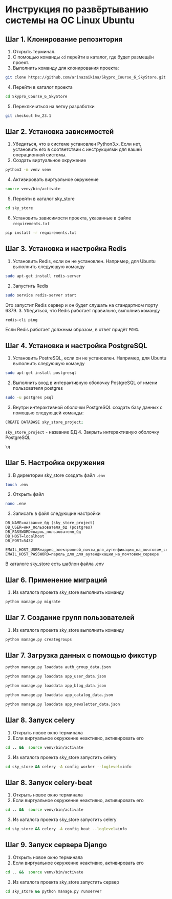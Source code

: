 # Инструкция по развёртыванию системы на ОС Linux Ubuntu

## Шаг 1. Клонирование репозитория
1. Открыть терминал.
2. С помощью команды `cd` перейти в каталог, где будет размещён проект.
3. Выполнить команду для клонирования проекта:
```bash
git clone https://github.com/arinazaikina/Skypro_Course_6_SkyStore.git
```
4. Перейти в каталог проекта
```bash
cd Skypro_Course_6_SkyStore
```
5. Переключиться на ветку разработки
```bash
git checkout hw_23.1
```

## Шаг 2. Установка зависимостей
1. Убедиться, что в системе установлен Python3.x. 
Если нет, установить его в соответствии с инструкциями для вашей операционной системы.
2. Создать виртуальное окружение
```bash
python3 -m venv venv
```
4. Активировать виртуальное окружение
```bash
source venv/bin/activate
```
5. Перейти в каталог sky_store
```bash
cd sky_store
```
6. Установить зависимости проекта, указанные в файле `requirements.txt`
```bash
pip install -r requirements.txt
```

## Шаг 3. Установка и настройка Redis
1. Установить Redis, если он не установлен.
Например, для Ubuntu выполнить следующую команду
```bash
sudo apt-get install redis-server
```
2. Запустить Redis
```bash
sudo service redis-server start
```
Это запустит Redis сервер и он будет слушать на стандартном порту 6379.
3. Убедиться, что Redis работает правильно, выполнив команду
```bash
redis-cli ping
```
Если Redis работает должным образом, в ответ придёт `PONG`.

## Шаг 4. Установка и настройка PostgreSQL
1. Установить PostreSQL, если он не установлен.
Например, для Ubuntu выполнить следующую команду
```bash
sudo apt-get install postgresql
```
2. Выполнить вход в интерактивную оболочку PostgreSQL от имени пользователя postgres
```bash
sudo -u postgres psql
```
3. Внутри интерактивной оболочки PostgreSQL создать базу данных 
с помощью следующей команды:
```bash
CREATE DATABASE sky_store_project;
```
`sky_store_project` - название БД
4. Закрыть интерактивную оболочку PostgreSQL
```bash
\q
```

## Шаг 5. Настройка окружения
1. В директории sky_store создать файл `.env`
```bash
touch .env
```
2. Открыть файл
```bash
nano .env
```
3. Записать в файл следующие настройки
```
DB_NAME=название_бд (sky_store_project)
DB_USER=имя_пользователя_бд (postgres)
DB_PASSWORD=пароь_пользователя_бд
DB_HOST=localhost
DB_PORT=5432

EMAIL_HOST_USER=адрес_электронной_почты_для_аутенфикации_на_почтовом_сервере
EMAIL_HOST_PASSWORD=пароль_для_для_аутенфикации_на_почтовом_сервере
```
В каталоге sky_store есть шаблон файла .env

## Шаг 6. Применение миграций
1. Из каталога проекта sky_store выполнить команду
```bash
python manage.py migrate
```

## Шаг 7. Создание групп пользователей
1. Из каталога проекта sky_store выполнить команду
```bash
python manage.py creategroups
```

## Шаг 7. Загрузка данных с помощью фикстур
```bash
python manage.py loaddata auth_group_data.json
```
```bash
python manage.py loaddata app_user_data.json
```
```bash
python manage.py loaddata app_blog_data.json
```
```bash
python manage.py loaddata app_catalog_data.json
```
```bash
python manage.py loaddata app_newsletter_data.json
```

## Шаг 8. Запуск celery
1. Открыть новое окно терминала
2. Если виртуальное окружение неактивно, активировать его
```bash
cd .. &&  source venv/bin/activate
```
3. Из каталога проекта sky_store запустить celery
```bash
cd sky_store && celery -A config worker --loglevel=info
```

## Шаг 8. Запуск celery-beat
1. Открыть новое окно терминала
2. Если виртуальное окружение неактивно, активировать его
```bash
cd .. &&  source venv/bin/activate
```
3. Из каталога проекта sky_store запустить celery
```bash
cd sky_store && celery -A config beat --loglevel=info
```

## Шаг 9. Запуск сервера Django
1. Открыть новое окно терминала
2. Если виртуальное окружение неактивно, активировать его
```bash
cd .. &&  source venv/bin/activate
```
3. Из каталога проекта sky_store запустить сервер
```bash
cd sky_store && python manage.py runserver
```